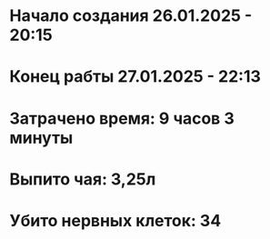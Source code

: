 # Начало создания 26.01.2025 - 20:15
# Конец рабты 27.01.2025 - 22:13
# Затрачено время: 9 часов 3  минуты
# Выпито чая: 3,25л
# Убито нервных клеток: 34
